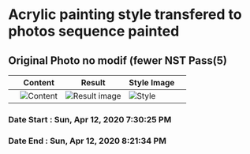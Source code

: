 # Acrylic painting style transfered to photos sequence painted
 
## Original Photo no modif (fewer NST Pass(5)
|   	| Content  	|  Result 	|  Style Image 	|   	|
|---	|---	|---	|---	|---	|
| | ![Content](content/jgi__destro__fullframe.jpg) | ![Result image](./nst/./x__style_transfer__200412__10_01.sh._001low.jpg) | ![Style](img/jgi_acrylic__plume__mtn.jpg) | |
### Date Start : Sun, Apr 12, 2020  7:30:25 PM
### Date End : Sun, Apr 12, 2020  8:21:34 PM
